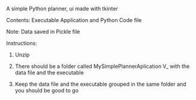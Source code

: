 
A simple Python planner, ui made with tkinter

  Contents: Executable Application and Python Code file

  Note: Data saved in Pickle file

Instructions:

1. Unzip 

2. There should be a folder called MySimplePlannerAplication V_ with the data file and the executable

3. Keep the data file and the executable grouped in the same folder and you should be good to go
